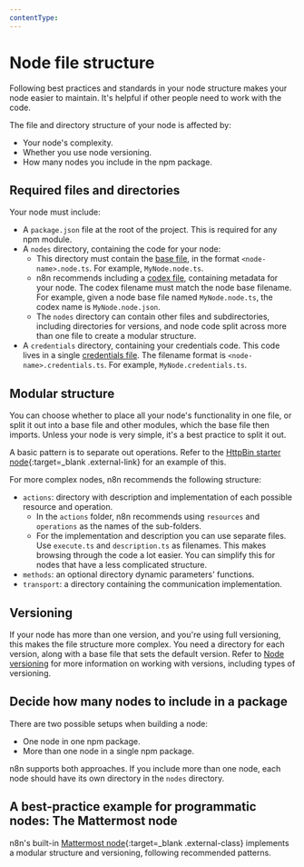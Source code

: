 ```yaml
---
contentType:
---
```


# Node file structure

Following best practices and standards in your node structure makes your node easier to maintain. It's helpful if other people need to work with the code.

The file and directory structure of your node is affected by:

* Your node's complexity.
* Whether you use node versioning.
* How many nodes you include in the npm package.

## Required files and directories

Your node must include:

* A `package.json` file at the root of the project. This is required for any npm module.
* A `nodes` directory, containing the code for your node:
    * This directory must contain the [base file](/integrations/creating-nodes/build/reference/node-base-files/), in the format `<node-name>.node.ts`. For example, `MyNode.node.ts`.
    * n8n recommends including a [codex file](/integrations/creating-nodes/build/reference/node-codex-files/), containing metadata for your node. The codex filename must match the node base filename. For example, given a node base file named `MyNode.node.ts`, the codex name is `MyNode.node.json`.
    * The `nodes` directory can contain other files and subdirectories, including directories for versions, and node code split across more than one file to create a modular structure.
* A `credentials` directory, containing your credentials code. This code lives in a single [credentials file](/integrations/creating-nodes/build/reference/credentials-files/). The filename format is `<node-name>.credentials.ts`. For example, `MyNode.credentials.ts`.

## Modular structure
<!-- vale off -->
You can choose whether to place all your node's functionality in one file, or split it out into a base file and other modules, which the base file then imports. Unless your node is very simple, it's a best practice to split it out.
<!-- vale on -->

A basic pattern is to separate out operations. Refer to the [HttpBin starter node](https://github.com/n8n-io/n8n-nodes-starter/tree/master/nodes/HttpBin){:target=_blank .external-link} for an example of this.

For more complex nodes, n8n recommends the following structure:

  * `actions`: directory with description and implementation of each possible resource and operation.
    * In the `actions` folder, n8n recommends using `resources` and `operations` as the names of the sub-folders. 
    * For the implementation and description you can use separate files. Use `execute.ts` and `description.ts` as filenames. This makes browsing through the code a lot easier. You can simplify this for nodes that have a less complicated structure.
  * `methods`: an optional directory dynamic parameters' functions.  
  * `transport`: a directory containing the communication implementation.


## Versioning

If your node has more than one version, and you're using full versioning, this makes the file structure more complex. You need a directory for each version, along with a base file that sets the default version. Refer to [Node versioning](/integrations/creating-nodes/build/reference/node-versioning/) for more information on working with versions, including types of versioning.

## Decide how many nodes to include in a package

There are two possible setups when building a node:

* One node in one npm package.
* More than one node in a single npm package.

n8n supports both approaches. If you include more than one node, each node should have its own directory in the `nodes` directory.

## A best-practice example for programmatic nodes: The Mattermost node

n8n's built-in [Mattermost node](https://github.com/n8n-io/n8n/tree/master/packages/nodes-base/nodes/Mattermost){:target=_blank .external-class} implements a modular structure and versioning, following recommended patterns.


